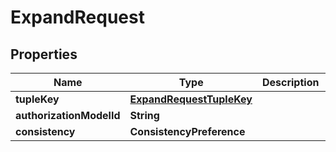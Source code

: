 

# ExpandRequest


## Properties

| Name | Type | Description | Notes |
|------------ | ------------- | ------------- | -------------|
|**tupleKey** | [**ExpandRequestTupleKey**](ExpandRequestTupleKey.md) |  |  |
|**authorizationModelId** | **String** |  |  [optional] |
|**consistency** | **ConsistencyPreference** |  |  [optional] |



